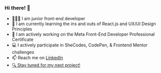 <h3> Hi there! 👋</h3>
<p>
<ul>
<li>👩🏼‍💻 I am junior front-end developer</li>
<li>🌱 I am currently learning the ins and outs of React.js and UX/UI Design Principles</li>
<li>🔭 I am actively working on the Meta Front-End Developer Professional Certificate</li>
  <li>💻 I actively participate in SheCodes, CodePen, & Frontend Mentor challenges</li>
  <li>📫 Reach me on <a href="https://www.linkedin.com/in/doyonlaura" target="_blank">LinkedIn</li>
  <li>🔍 Stay tuned for my next project!</li>
</ul>


<!--<img height="180em" src="https://github-readme-stats.vercel.app/api?username=L-itslocked&show_icons=true&hide_border=true&&count_private=true&include_all_commits=true" />-->

<!--START_SECTION:waka-->
<!--END_SECTION:waka-->
